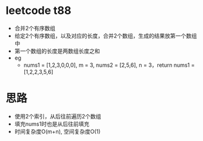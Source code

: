 # leetcode t88
- 合并2个有序数组
- 给定2个有序数组，以及对应的长度，合并2个数组，生成的结果放第一个数组中
- 第一个数组的长度是两数组长度之和
- eg
    - nums1 = [1,2,3,0,0,0], m = 3, nums2 = [2,5,6], n = 3，return nums1 = [1,2,2,3,5,6]

# 思路
- 使用2个索引，从后往前遍历2个数组
- 填充nums1时也是从后往前填充
- 时间复杂度O(m+n), 空间复杂度O(1)

